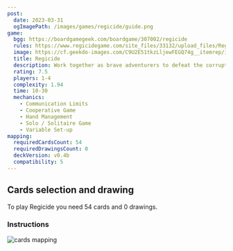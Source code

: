 ```yaml
---
post:
  date: 2023-03-31
  ogImagePath: /images/games/regicide/guide.png
game:
  bgg: https://boardgamegeek.com/boardgame/307002/regicide
  rules: https://www.regicidegame.com/site_files/33132/upload_files/RegicideRulesA4.pdf
  image: https://cf.geekdo-images.com/C9U2E51tkzLljewFEGQ74g__itemrep/img/gMi_9WcTU5PYLxfyrSDTch7rDMI=/fit-in/246x300/filters:strip_icc()/pic5837347.jpg
  title: Regicide
  description: Work together as brave adventurers to defeat the corrupted monarchy. 
  rating: 7.5
  players: 1-4
  complexity: 1.94
  time: 10-30
  mechanics:
    - Communication Limits
    - Cooperative Game
    - Hand Management
    - Solo / Solitaire Game
    - Variable Set-up 
mapping:
  requiredCardsCount: 54
  requiredDrawingsCount: 0
  deckVersion: v0.4b
  compatibility: 5
---
```


## Cards selection and drawing

To play Regicide you need 54 cards and 0 drawings.

### Instructions

![cards mapping](/images/games/regicide/guide.png)
